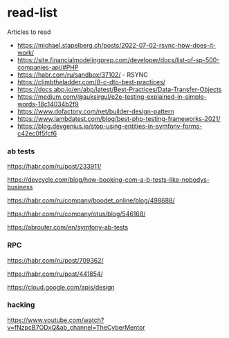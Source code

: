 # read-list
Articles to read

* https://michael.stapelberg.ch/posts/2022-07-02-rsync-how-does-it-work/
* https://site.financialmodelingprep.com/developer/docs/list-of-sp-500-companies-api/#PHP
* https://habr.com/ru/sandbox/37102/  - RSYNC
* https://climbtheladder.com/8-c-dto-best-practices/
* https://docs.abp.io/en/abp/latest/Best-Practices/Data-Transfer-Objects
* https://medium.com/@auksirgul/e2e-testing-explained-in-simple-words-18c14034b2f9
* https://www.dofactory.com/net/builder-design-pattern
* https://www.lambdatest.com/blog/best-php-testing-frameworks-2021/
* https://blog.devgenius.io/stop-using-entities-in-symfony-forms-c42ec0f5fcf6


### ab tests

https://habr.com/ru/post/233911/

https://devcycle.com/blog/how-booking-com-a-b-tests-like-nobodys-business

https://habr.com/ru/company/boodet_online/blog/498688/

https://habr.com/ru/company/otus/blog/546168/

https://abrouter.com/en/symfony-ab-tests


### RPC 
https://habr.com/ru/post/709362/

https://habr.com/ru/post/441854/

https://cloud.google.com/apis/design


### hacking 

https://www.youtube.com/watch?v=fNzpcB7ODxQ&ab_channel=TheCyberMentor
